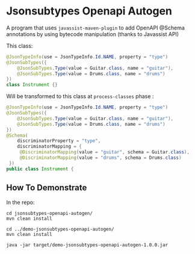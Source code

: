 
# Jsonsubtypes Openapi Autogen

A program that uses `javassist-maven-plugin`  to add OpenAPI @Schema annotations by using bytecode manipulation (thanks to Javassist API)

This class:
```java
@JsonTypeInfo(use = JsonTypeInfo.Id.NAME, property = "type")
@JsonSubTypes({
	@JsonSubTypes.Type(value = Guitar.class, name = "guitar"),
	@JsonSubTypes.Type(value = Drums.class, name = "drums")
})
class Instrument {}
```

Will be transformed to this class at `process-classes` phase :
```java
@JsonTypeInfo(use = JsonTypeInfo.Id.NAME, property = "type")
@JsonSubTypes({
	@JsonSubTypes.Type(value = Guitar.class, name = "guitar"),
	@JsonSubTypes.Type(value = Drums.class, name = "drums")
})
@Schema(  
    discriminatorProperty = "type",  
    discriminatorMapping = {
	 @DiscriminatorMapping(value = "guitar", schema = Guitar.class),
	 @DiscriminatorMapping(value = "drums", schema = Drums.class)
 })  
public class Instrument {
```

## How To Demonstrate
In the repo:

    cd jsonsubtypes-openapi-autogen/
    mvn clean install
    
    cd ../demo-jsonsubtypes-openapi-autogen/
    mvn clean install
    
    java -jar target/demo-jsonsubtypes-openapi-autogen-1.0.0.jar


